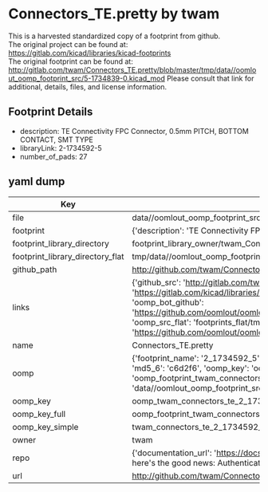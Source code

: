 # Connectors_TE.pretty by twam  
This is a harvested standardized copy of a footprint from github.  
The original project can be found at:  
https://gitlab.com/kicad/libraries/kicad-footprints  
The original footprint can be found at:
http://gitlab.com/twam/Connectors_TE.pretty/blob/master/tmp/data//oomlout_oomp_footprint_src/5-1734839-0.kicad_mod
Please consult that link for additional, details, files, and license information.  
## Footprint Details
* description: TE Connectivity FPC Connector, 0.5mm PITCH, BOTTOM CONTACT, SMT TYPE  
* libraryLink: 2-1734592-5  
* number_of_pads: 27  
## yaml dump  
| Key | Value |  
| --- | --- |  
| file | data//oomlout_oomp_footprint_src/Connectors_TE.pretty/2-1734592-5.kicad_mod |  
| footprint | {'description': 'TE Connectivity FPC Connector, 0.5mm PITCH, BOTTOM CONTACT, SMT TYPE', 'libraryLink': '2-1734592-5', 'number_of_pads': 27} |  
| footprint_library_directory | footprint_library_owner/twam_Connectors_TE.pretty |  
| footprint_library_directory_flat | tmp/data//oomlout_oomp_footprint_src/footprints_flat/twam_connectors_te_2_1734592_5/working |  
| github_path | http://github.com/twam/Connectors_TE.pretty/blob/master/tmp/data//oomlout_oomp_footprint_src/2-1734592-5.kicad_mod |  
| links | {'github_src': 'http://gitlab.com/twam/Connectors_TE.pretty/blob/master/tmp/data//oomlout_oomp_footprint_src/5-1734839-0.kicad_mod', 'github_src_repo': 'https://gitlab.com/kicad/libraries/kicad-footprints', 'oomp_bot': 'tmp/data//oomlout_oomp_footprint_src/footprints/twam_connectors_te_2_1734592_5/working', 'oomp_bot_github': 'https://github.com/oomlout/oomlout_oomp_footprint_bot/tree/main/tmp/data//oomlout_oomp_footprint_src/footprints/twam_connectors_te_2_1734592_5/working', 'oomp_src_flat': 'footprints_flat/tmp/data//oomlout_oomp_footprint_src/footprints_flat/twam_connectors_te_2_1734592_5/working', 'oomp_src_flat_github': 'https://github.com/oomlout/oomlout_oomp_footprint_src/tree/main/tmp/data//oomlout_oomp_footprint_src/footprints_flat/twam_connectors_te_2_1734592_5/working'} |  
| name | Connectors_TE.pretty |  
| oomp | {'footprint_name': '2_1734592_5', 'library_name': 'connectors_te', 'md5': 'c6d2f66d15647b8d34dbeefa0ccab4d4', 'md5_10': 'c6d2f66d15', 'md5_5': 'c6d2f', 'md5_6': 'c6d2f6', 'oomp_key': 'oomp_twam_connectors_te_2_1734592_5', 'oomp_key_extra': 'oomp_footprint_twam_connectors_te_2_1734592_5', 'oomp_key_full': 'oomp_footprint_twam_connectors_te_2_1734592_5_c6d2f6', 'oomp_key_simple': 'twam_connectors_te_2_1734592_5', 'original_filename': 'data//oomlout_oomp_footprint_src/Connectors_TE.pretty/2-1734592-5.kicad_mod', 'owner_name': 'twam'} |  
| oomp_key | oomp_twam_connectors_te_2_1734592_5 |  
| oomp_key_full | oomp_footprint_twam_connectors_te_2_1734592_5 |  
| oomp_key_simple | twam_connectors_te_2_1734592_5 |  
| owner | twam |  
| repo | {'documentation_url': 'https://docs.github.com/rest/overview/resources-in-the-rest-api#rate-limiting', 'message': "API rate limit exceeded for 84.66.142.224. (But here's the good news: Authenticated requests get a higher rate limit. Check out the documentation for more details.)"} |  
| url | http://github.com/twam/Connectors_TE.pretty |  

